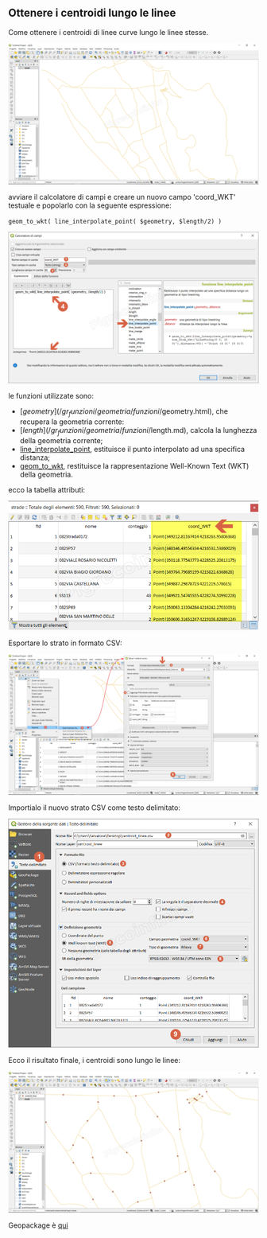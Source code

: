 ## Ottenere i centroidi lungo le linee

Come ottenere i centroidi di linee curve lungo le linee stesse.

![tema](/img/esempi/centroid_linee/centroid_linee1.png)

avviare il calcolatore di campi e creare un nuovo campo 'coord_WKT' testuale e popolarlo con la seguente espressione:

` geom_to_wkt( line_interpolate_point( $geometry, $length/2) ) `

![tema](/img/esempi/centroid_linee/centroid_linee2.png)

le funzioni utilizzate sono:
* [$geometry](/gr_funzioni/geometria/funzioni/$geometry.html), che recupera la geometria corrente:
* [$length](/gr_funzioni/geometria/funzioni/$length.md), calcola la lunghezza della geometria corrente;
* [line_interpolate_point](/gr_funzioni/geometria/funzioni/line_interpolate_point.md), estituisce il punto interpolato ad una specifica distanza;
* [geom_to_wkt](/gr_funzioni/geometria/funzioni/geom_to_wkt.md), restituisce la rappresentazione Well-Known Text (WKT) della geometria.

ecco la tabella attributi:

![tema](/img/esempi/centroid_linee/centroid_linee3.png)

Esportare lo strato in formato CSV:

![tema](/img/esempi/centroid_linee/centroid_linee4.png)

Importialo il nuovo strato CSV come testo delimitato:

![tema](/img/esempi/centroid_linee/centroid_linee5.png)

Ecco il risultato finale, i centroidi sono lungo le linee:

![tema](/img/esempi/centroid_linee/centroid_linee6.png)

Geopackage è [qui](/esempi/dati_esempi.gpkg)

